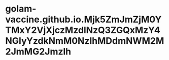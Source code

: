 # golam-vaccine.github.io.Mjk5ZmJmZjM0YTMxY2VjXjczMzdlNzQ3ZGQxMzY4NGIyYzdkNmM0NzlhMDdmNWM2M2JmMG2Jmzlh
